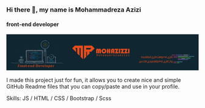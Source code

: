 ### Hi there 👋, my name is Mohammadreza Azizi
#### front-end developer 
![front-end developer ](https://github.com/mohazizzi/mohazizzi/blob/main/ponisha%20bord%20v1-01.jpg)

I made this project just for fun, it allows you to create nice and simple GitHub Readme files that you can copy/paste and use in your profile.

Skills:  JS / HTML / CSS / Bootstrap / Scss
